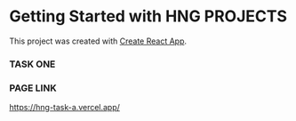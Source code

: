 # Getting Started with HNG PROJECTS

This project was created with [Create React App](https://github.com/facebook/create-react-app).

### TASK ONE

### PAGE LINK
https://hng-task-a.vercel.app/